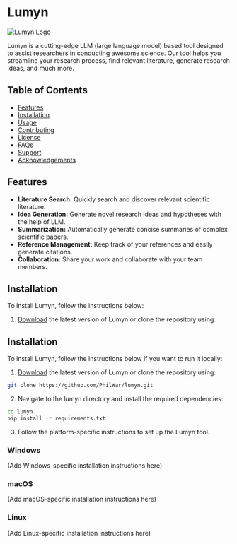 # Lumyn

![Lumyn Logo](assets/logo.png)

Lumyn is a cutting-edge LLM (large language model) based tool designed to assist researchers in conducting awesome science. Our tool helps you streamline your research process, find relevant literature, generate research ideas, and much more.

## Table of Contents

- [Features](#features)
- [Installation](#installation)
- [Usage](#usage)
- [Contributing](#contributing)
- [License](#license)
- [FAQs](#faqs)
- [Support](#support)
- [Acknowledgements](#acknowledgements)

## Features

- **Literature Search:** Quickly search and discover relevant scientific literature.
- **Idea Generation:** Generate novel research ideas and hypotheses with the help of LLM.
- **Summarization:** Automatically generate concise summaries of complex scientific papers.
- **Reference Management:** Keep track of your references and easily generate citations.
- **Collaboration:** Share your work and collaborate with your team members.

## Installation

To install Lumyn, follow the instructions below:

1. [Download](https://github.com/PhilWar/lumyn/archive/refs/heads/main.zip) the latest version of Lumyn or clone the repository using:

## Installation

To install Lumyn, follow the instructions below if you want to run it locally:

1. [Download](https://github.com/PhilWar/lumyn/archive/refs/heads/main.zip) the latest version of Lumyn or clone the repository using:

```bash
git clone https://github.com/PhilWar/lumyn.git
```

2. Navigate to the lumyn directory and install the required dependencies:

```bash
cd lumyn
pip install -r requirements.txt
```

3. Follow the platform-specific instructions to set up the Lumyn tool.

### Windows

(Add Windows-specific installation instructions here)

### macOS

(Add macOS-specific installation instructions here)

### Linux

(Add Linux-specific installation instructions here)
